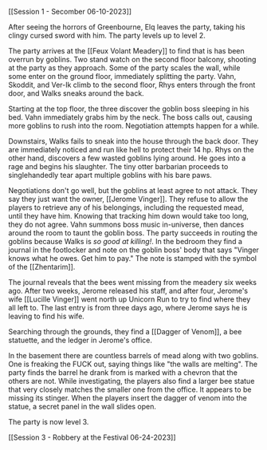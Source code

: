 [[Session 1 - Secomber 06-10-2023]]

After seeing the horrors of Greenbourne, Elq leaves the party, taking his clingy cursed sword with him. The party levels up to level 2.

The party arrives at the [[Feux Volant Meadery]] to find that is has been overrun by goblins. Two stand watch on the second floor balcony, shooting at the party as they approach. Some of the party scales the wall, while some enter on the ground floor, immediately splitting the party. Vahn, Skoddit, and Ver-Ik climb to the second floor, Rhys enters through the front door, and Walks sneaks around the back.

Starting at the top floor, the three discover the goblin boss sleeping in his bed. Vahn immediately grabs him by the neck. The boss calls out, causing more goblins to rush into the room. Negotiation attempts happen for a while.

Downstairs, Walks fails to sneak into the house through the back door. They are immediately noticed and run like hell to protect their 14 hp. Rhys on the other hand, discovers a few wasted goblins lying around. He goes into a rage and begins his slaughter. The tiny otter barbarian proceeds to singlehandedly tear apart multiple goblins with his bare paws. 

Negotiations don't go well, but the goblins at least agree to not attack. They say they just want the owner, [[Jerome Vinger]]. They refuse to allow the players to retrieve any of his belongings, including the requested mead, until they have him. Knowing that tracking him down would take too long, they do not agree. Vahn summons boss music in-universe, then dances around the room to taunt the goblin boss. The party succeeds in routing the goblins because Walks is *so good at killing!*. In the bedroom they find a journal in the footlocker and note on the goblin boss' body that says "Vinger knows what he owes. Get him to pay." The note is stamped with the symbol of the [[Zhentarim]].

The journal reveals that the bees went missing from the meadery six weeks ago. After two weeks, Jerome released his staff, and after four, Jerome's wife [[Lucille Vinger]] went north up Unicorn Run to try to find where they all left to. The last entry is from three days ago, where Jerome says he is leaving to find his wife.

Searching through the grounds, they find a [[Dagger of Venom]], a bee statuette, and the ledger in Jerome's office.

In the basement there are countless barrels of mead along with two goblins. One is freaking the FUCK out, saying things like "the walls are melting". The party finds the barrel he drank from is marked with a chevron that the others are not. While investigating, the players also find a larger bee statue that very closely matches the smaller one from the office. It appears to be missing its stinger. When the players insert the dagger of venom into the statue, a secret panel in the wall slides open.

The party is now level 3.

[[Session 3 - Robbery at the Festival 06-24-2023]]